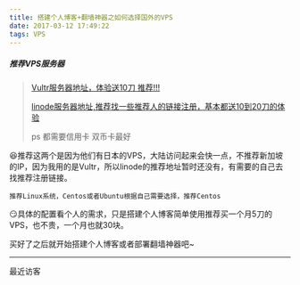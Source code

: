 ```yaml
---
title: 搭建个人博客+翻墙神器之如何选择国外的VPS
date: 2017-03-12 17:49:22
tags: VPS
---
```

##### 推荐VPS服务器
> [Vultr服务器地址，体验送10刀 推荐!!!](http://www.vultr.com/?ref=7128026)<br/>
> 
> [linode服务器地址,推荐找一些推荐人的链接注册，基本都送10到20刀的体验](https://www.linode.com/)
> 
> ps 都需要信用卡 双币卡最好

😆推荐这两个是因为他们有日本的VPS，大陆访问起来会快一点，不推荐新加坡的IP，因为我用的是Vultr，所以linode的推荐地址暂时还没有，有需要的自己去找推荐注册链接。

`推荐Linux系统，Centos或者Ubuntu根据自己需要选择，推荐Centos`

😏具体的配置看个人的需求，只是搭建个人博客简单使用推荐买一个月5刀的VPS，也不贵，一个月也就30块。

买好了之后就开始搭建个人博客或者部署翻墙神器吧~

---
最近访客
<div class="ds-recent-visitors" data-num-items="39" data-avatar-size="40" id="ds-recent-visitors"></div><br/>